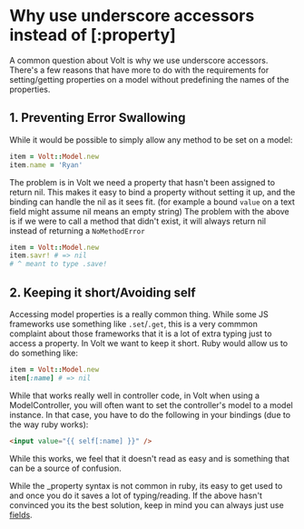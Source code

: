 # Why use underscore accessors instead of [:property]

A common question about Volt is why we use underscore accessors.  There's a few reasons that have more to do with the requirements for setting/getting properties on a model without predefining the names of the properties.

## 1. Preventing Error Swallowing

While it would be possible to simply allow any method to be set on a model:

```ruby
item = Volt::Model.new
item.name = 'Ryan'
```

The problem is in Volt we need a property that hasn't been assigned to return nil.  This makes it easy to bind a property without setting it up, and the binding can handle the nil as it sees fit.  (for example a bound ```value``` on a text field might assume nil means an empty string)  The problem with the above is if we were to call a method that didn't exist, it will always return nil instead of returning a ```NoMethodError```

```ruby
item = Volt::Model.new
item.savr! # => nil
# ^ meant to type .save!
```

## 2. Keeping it short/Avoiding self

Accessing model properties is a really common thing.  While some JS frameworks use something like ```.set```/```.get```, this is a very commmon complaint about those frameworks that it is a lot of extra typing just to access a property.  In Volt we want to keep it short.  Ruby would allow us to do something like:

```ruby
item = Volt::Model.new
item[:name] # => nil
```

While that works really well in controller code, in Volt when using a ModelController, you will often want to set the controller's model to a model instance.  In that case, you have to do the following in your bindings (due to the way ruby works):

```html
<input value="{{ self[:name] }}" />
```

While this works, we feel that it doesn't read as easy and is something that can be a source of confusion.

While the _property syntax is not common in ruby, its easy to get used to and once you do it saves a lot of typing/reading.  If the above hasn't convinced you its the best solution, keep in mind you can always just use [fields](/docs/models.md).
